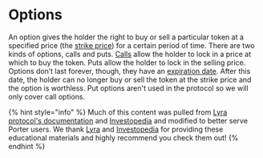 # Options

An option gives the holder the right to buy or sell a particular token at a specified price (the [strike price](https://www.investopedia.com/terms/s/strikeprice.asp)) for a certain period of time. There are two kinds of options, calls and puts. [Calls](call-options.md) allow the holder to lock in a price at which to buy the token. Puts allow the holder to lock in the selling price. Options don’t last forever, though, they have an [expiration date](https://www.investopedia.com/terms/e/expiration-date.asp). After this date, the holder can no longer buy or sell the token at the strike price and the option is worthless. Put options aren't used in the protocol so we will only cover call options.

{% hint style="info" %}
Much of this content was pulled from [Lyra protocol's documentation](https://docs.lyra.finance) and [Investopedia](https://www.investopedia.com) and modified to better serve Porter users. We thank [Lyra](https://www.lyra.finance) and [Investopedia](https://www.investopedia.com) for providing these educational materials and highly recommend you check them out!
{% endhint %}
